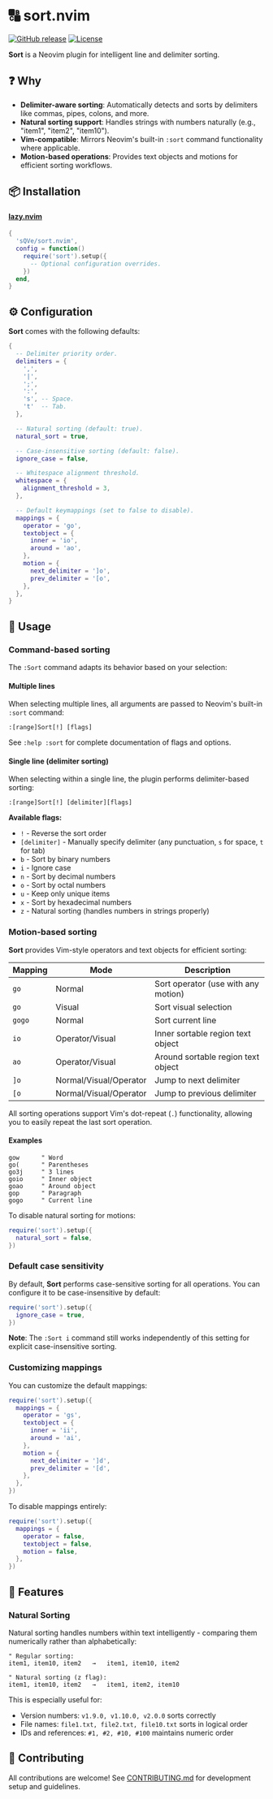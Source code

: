 # 🔠 sort.nvim

[![GitHub release](https://img.shields.io/github/v/release/sQVe/sort.nvim?style=flat-square)](https://github.com/sQVe/sort.nvim/releases/latest)
[![License](https://img.shields.io/github/license/sQVe/sort.nvim?style=flat-square)](https://github.com/sQVe/sort.nvim/blob/main/LICENSE)

**Sort** is a Neovim plugin for intelligent line and delimiter sorting.

## ❓ Why

- **Delimiter-aware sorting**: Automatically detects and sorts by delimiters like commas, pipes, colons, and more.
- **Natural sorting support**: Handles strings with numbers naturally (e.g., "item1", "item2", "item10").
- **Vim-compatible**: Mirrors Neovim's built-in `:sort` command functionality where applicable.
- **Motion-based operations**: Provides text objects and motions for efficient sorting workflows.

## 📦 Installation

#### [lazy.nvim](https://github.com/folke/lazy.nvim)

```lua
{
  'sQVe/sort.nvim',
  config = function()
    require('sort').setup({
      -- Optional configuration overrides.
    })
  end,
}
```

## ⚙ Configuration

**Sort** comes with the following defaults:

```lua
{
  -- Delimiter priority order.
  delimiters = {
    ',',
    '|',
    ';',
    ':',
    's', -- Space.
    't'  -- Tab.
  },

  -- Natural sorting (default: true).
  natural_sort = true,

  -- Case-insensitive sorting (default: false).
  ignore_case = false,

  -- Whitespace alignment threshold.
  whitespace = {
    alignment_threshold = 3,
  },

  -- Default keymappings (set to false to disable).
  mappings = {
    operator = 'go',
    textobject = {
      inner = 'io',
      around = 'ao',
    },
    motion = {
      next_delimiter = ']o',
      prev_delimiter = '[o',
    },
  },
}
```

## 📗 Usage

### Command-based sorting

The `:Sort` command adapts its behavior based on your selection:

#### Multiple lines

When selecting multiple lines, all arguments are passed to Neovim's built-in `:sort` command:

```vim
:[range]Sort[!] [flags]
```

See `:help :sort` for complete documentation of flags and options.

#### Single line (delimiter sorting)

When selecting within a single line, the plugin performs delimiter-based sorting:

```vim
:[range]Sort[!] [delimiter][flags]
```

**Available flags:**

- `!` - Reverse the sort order
- `[delimiter]` - Manually specify delimiter (any punctuation, `s` for space, `t` for tab)
- `b` - Sort by binary numbers
- `i` - Ignore case
- `n` - Sort by decimal numbers
- `o` - Sort by octal numbers
- `u` - Keep only unique items
- `x` - Sort by hexadecimal numbers
- `z` - Natural sorting (handles numbers in strings properly)

### Motion-based sorting

**Sort** provides Vim-style operators and text objects for efficient sorting:

| Mapping | Mode                   | Description                         |
| ------- | ---------------------- | ----------------------------------- |
| `go`    | Normal                 | Sort operator (use with any motion) |
| `go`    | Visual                 | Sort visual selection               |
| `gogo`  | Normal                 | Sort current line                   |
| `io`    | Operator/Visual        | Inner sortable region text object   |
| `ao`    | Operator/Visual        | Around sortable region text object  |
| `]o`    | Normal/Visual/Operator | Jump to next delimiter              |
| `[o`    | Normal/Visual/Operator | Jump to previous delimiter          |

All sorting operations support Vim's dot-repeat (`.`) functionality, allowing you to easily repeat the last sort operation.

#### Examples

```vim
gow      " Word
go(      " Parentheses
go3j     " 3 lines
goio     " Inner object
goao     " Around object
gop      " Paragraph
gogo     " Current line
```

To disable natural sorting for motions:

```lua
require('sort').setup({
  natural_sort = false,
})
```

### Default case sensitivity

By default, **Sort** performs case-sensitive sorting for all operations. You can configure it to be case-insensitive by default:

```lua
require('sort').setup({
  ignore_case = true,
})
```

**Note**: The `:Sort i` command still works independently of this setting for explicit case-insensitive sorting.

### Customizing mappings

You can customize the default mappings:

```lua
require('sort').setup({
  mappings = {
    operator = 'gs',
    textobject = {
      inner = 'ii',
      around = 'ai',
    },
    motion = {
      next_delimiter = ']d',
      prev_delimiter = '[d',
    },
  },
})
```

To disable mappings entirely:

```lua
require('sort').setup({
  mappings = {
    operator = false,
    textobject = false,
    motion = false,
  },
})
```

## 🚀 Features

### Natural Sorting

Natural sorting handles numbers within text intelligently - comparing them numerically rather than alphabetically:

```
" Regular sorting:
item1, item10, item2   →   item1, item10, item2

" Natural sorting (z flag):
item1, item10, item2   →   item1, item2, item10
```

This is especially useful for:

- Version numbers: `v1.9.0, v1.10.0, v2.0.0` sorts correctly
- File names: `file1.txt, file2.txt, file10.txt` sorts in logical order
- IDs and references: `#1, #2, #10, #100` maintains numeric order

## 🤝 Contributing

All contributions are welcome! See [CONTRIBUTING.md](CONTRIBUTING.md) for development setup and guidelines.
